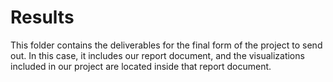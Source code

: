 # Results
This folder contains the deliverables for the final form of the project to send out. In this case, it includes our report document, and the visualizations included in our project are located inside that report document.